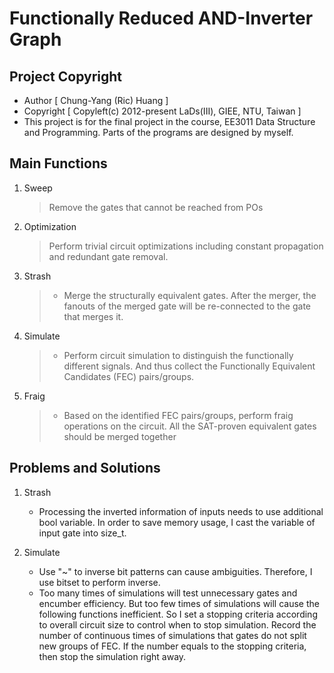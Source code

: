 # Functionally Reduced AND-Inverter Graph
  Project Copyright
  ------------

  - Author       [ Chung-Yang (Ric) Huang ]
  - Copyright    [ Copyleft(c) 2012-present LaDs(III), GIEE, NTU, Taiwan ]
  - This project is for the final project in the course, EE3011 Data Structure and Programming. Parts of the programs are designed by myself.
  
  Main Functions
  ----------

  1. Sweep  
     >Remove the gates that cannot be reached from POs   
        
  2. Optimization   
     >Perform trivial circuit optimizations including constant propagation and redundant gate removal.  

  3. Strash  
     > - Merge the structurally equivalent gates. After the merger, the fanouts of the merged gate will be re-connected to the gate that merges it.  
 
  4. Simulate  
     > - Perform circuit simulation to distinguish the functionally different signals. And thus collect the Functionally Equivalent Candidates (FEC) pairs/groups.
  
  5. Fraig  
     > - Based on the identified FEC pairs/groups, perform fraig operations on the circuit. All the SAT-proven equivalent gates should be merged together
  
  Problems and Solutions
  -----------------

  1. Strash
      - Processing the inverted information of inputs needs to use additional bool variable.
        In order to save memory usage, I cast the variable of input gate into size_t.
  
  2. Simulate  
     - Use "~" to inverse bit patterns can cause ambiguities. Therefore, I use bitset to perform inverse.  
     - Too many times of simulations will test unnecessary gates and encumber efficiency. But too few times of simulations will cause the following functions inefficient. So I set a stopping criteria according to overall circuit size to control when to stop simulation. Record the number of continuous times of simulations that gates do not split new groups of FEC. If the number equals to the stopping criteria, then stop the simulation right away.

